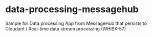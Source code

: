 # data-processing-messagehub
Sample for Data processing App from MessageHub that persists to Cloudant / Real-time data stream processing (WHISK-57)
